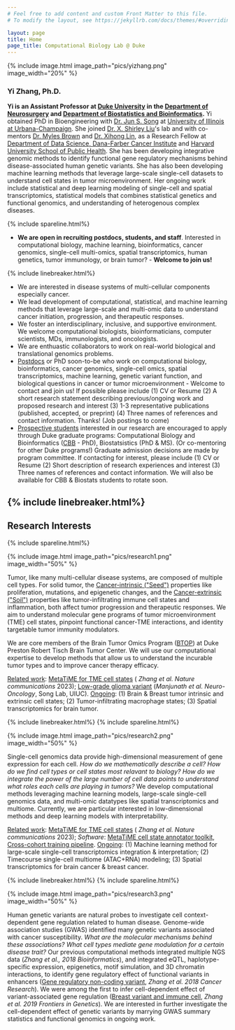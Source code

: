 ```yaml
---
# Feel free to add content and custom Front Matter to this file.
# To modify the layout, see https://jekyllrb.com/docs/themes/#overriding-theme-defaults

layout: page
title: Home
page_title: Computational Biology Lab @ Duke
---
```

{% include image.html image_path="pics/yizhang.png" image_width="20%" %}

### Yi Zhang, Ph.D.
**Yi is an Assistant Professor at [Duke University][Duke] in the [Department of Neurosurgery][DukeNeurosurgery] and [Department of Biostatistics and Bioinformatics][DukeBB].** Yi obtained PhD in Bioengineering with [Dr. Jun S. Song][SongLab] at [University of Illinois at Urbana-Champaign][UIUC]. She joined [Dr. X. Shirley Liu][LiuLab]'s lab and with co-mentors [Dr. Myles Brown][MylesLab] and [Dr. Xihong Lin][LinLab], as a Research Fellow at [Department of Data Science, Dana-Farber Cancer Institute][DFCI] and [Harvard University School of Public Health][HSPH]. She has been developing integrative genomic methods to identify functional gene regulatory mechanisms behind disease-associated human genetic variants. She has also been developing machine learning methods that leverage large-scale single-cell datasets to understand cell states in tumor microenvironment. Her ongoing work include statistical and deep learning modeling of single-cell and spatial transcriptomics, statistical models that combines statistical genetics and functional genomics, and understanding of heterogenous complex diseases.


{% include spareline.html%}
- **We are open in recruiting postdocs, students, and staff**. Interested in computational biology, machine learning, bioinformatics, cancer genomics, single-cell multi-omics, spatial transcriptomics, human genetics, tumor immunology, or brain tumor? - **Welcome to join us!**

{% include linebreaker.html%}

- We are interested in disease systems of multi-cellular components especially cancer. 
- We lead development of computational, statistical, and machine learning methods that leverage large-scale and multi-omic data to understand cancer initiation, progression, and therapeutic responses. 
- We foster an interdisciplinary, inclusive, and supportive environment. We welcome computational biologists, bioinformaticians, computer scientists, MDs, immunologists, and oncologists. 
- We are enthuastic collaborators to work on real-world biological and translational genomics problems. 
- <u>Postdocs</u> or PhD soon-to-be who work on computational biology, bioinformatics, cancer genomics, single-cell omics, spatial transcriptomics, machine learning, genetic variant function, and biological questions in cancer or tumor microenvironment - Welcome to contact and join us! If possible please include (1) CV or Resume (2) A short research statement describing previous/ongoing work and proposed research and interest (3) 1-3 representative publications (published, accepted, or preprint) (4) Three names of references and contact information. Thanks! (Job postings to come)
- <u>Prospective students</u> interested in our research are encouraged to apply through Duke graduate programs: Computational Biology and Bioinformatics ([CBB] - PhD), Biostatsistics (PhD & MS). (Or co-mentoring for other Duke programs!) Graduate admission decisions are made by program committee. If contacting for interest, please include (1) CV or Resume (2) Short description of research experiences and interest (3) Three names of references and contact information. We will also be available for CBB & Biostats students to rotate soon.

{% include linebreaker.html%}
---
## Research Interests
{% include spareline.html%}



{% include image.html image_path="pics/research1.png" image_width="50%" %}

Tumor, like many multi-cellular disease systems, are composed of multiple cell types. For solid tumor, the <u>Cancer-intrinsic ("Seed")</u> properties like proliferation, mutations, and epigenetic changes, and the <u>Cancer-extrinsic ("Soil")</u> properties like tumor-infiltrating immune cell states and inflammation, both affect tumor progression and therapeutic responses. We aim to understand molecular gene programs of tumor microenvironment (TME) cell states, pinpoint functional cancer-TME interactions, and identity targetable tumor immunity modulators. 

We are core members of the Brain Tumor Omics Program ([BTOP](https://neurosurgery.duke.edu/news/new-research-program-focuses-omics-better-understand-brain-tumors#:~:text=The%20Brain%20Tumor%20Omics%20Program%20(BTOP)%20addresses%20the%20issue%20of,development%20or%20influence%20therapy%20response.)) at Duke Preston Robert Tisch Brain Tumor Center. We will use our computational expertise to develop methods that allow us to understand the incurable tumor types and to improve cancer therapy efficacy. 

<u>Related work</u>: [MetaTiME for TME cell states](https://www.nature.com/articles/s41467-023-38333-8) ( *Zhang et al. Nature communications* 2023); [Low-grade glioma variant](https://academic.oup.com/neuro-oncology/article/23/4/638/5948532) (*Manjunath et al. Neuro-Oncology*, Song Lab, UIUC).
<u>Ongoing</u>: (1) Brain & Breast tumor intrinsic and extrinsic cell states; (2) Tumor-infiltrating macrophage states; (3) Spatial transcriptomics for brain tumor.



{% include linebreaker.html%}
{% include spareline.html%}


{% include image.html image_path="pics/research2.png" image_width="50%" %}

Single-cell genomics data provide high-dimensional measurement of gene expression for each cell. *How do we mathematically describe a cell? How do we find cell types or cell states most relavant to biology? How do we integrate the power of the large number of cell data points to understand what roles each cells are playing in tumors?* We develop computational methods leveraging machine learning models, large-scale single-cell genomics data, and multi-omic datatypes like spatial transcriptomics and multiome. Currently, we are particular interested in low-dimensional methods and deep learning models with interpretability. 

<u>Related work</u>: [MetaTiME for TME cell states](https://www.nature.com/articles/s41467-023-38333-8) ( *Zhang et al. Nature communications* 2023); *Software*: [MetaTiME cell state annotator toolkit](https://github.com/yi-zhang/MetaTiME), [Cross-cohort training pipeline](https://github.com/yi-zhang/MetaTiMEpretrain). <u>Ongoing</u>: (1) Machine learning method for large-scale single-cell transcriptomics integration & interpretation; (2) Timecourse single-cell multiome (ATAC+RNA) modeling; (3) Spatial transcriptomics for brain cancer & breast cancer. 


{% include linebreaker.html%}
{% include spareline.html%}

{% include image.html image_path="pics/research3.png" image_width="50%" %}

Human genetic variants are natural probes to investigate cell context-dependent gene regulation related to human disease. Genome-wide association studies (GWAS) identified many genetic variants associated with cancer susceptibility. *What are the molecular mechanisms behind these associations? What cell types mediate gene modulation for a certain disease trait?* Our previous computational methods integrated multiple NGS data (*Zhang et al., 2018 Bioinformatics*), and integrated eQTL, haplotype-specific expression, epigenetics, motif simulation, and 3D chromatin interactions, to identify gene regulatory effect of functional variants in enhancers ([Gene regulatory non-coding variant](https://aacrjournals.org/cancerres/article/78/7/1579/633799/Integrative-Genomic-Analysis-Predicts-Causative), *Zhang et al. 2018 Cancer Research*). We were among the first to infer cell-dependent effect of variant-associated gene regulation ([Breast variant and immune cell](https://www.frontiersin.org/articles/10.3389/fgene.2019.00754/full), *Zhang et al. 2019 Frontiers in Genetics*). We are interested in further investigate the cell-dependent effect of genetic variants by marrying GWAS summary statistics and functional genomics in ongoing work.


[DFCI]: https://ds.dfci.harvard.edu/
[HSPH]: https://www.hsph.harvard.edu/
[LiuLab]: https://liulab-dfci.github.io/
[MylesLab]: https://mylesbrownlab.dana-farber.org/
[LinLab]: https://content.sph.harvard.edu/xlin/people.html
[SongLab]: https://song.igb.illinois.edu/
[UIUC]: https://illinois.edu/
[Duke]: https://duke.edu
[DukeSoM]: https://medschool.duke.edu
[DukeNeurosurgery]: https://neurosurgery.duke.edu/news/yi-zhang-joins-duke-neurosurgery-faculty
[DukeBB]: https://biostat.duke.edu
[Contact]: mailto:yi.zhang@duke.edu
[CBB]: https://medschool.duke.edu/education/biomedical-phd-programs/computational-biology-and-bioinformatics-program

